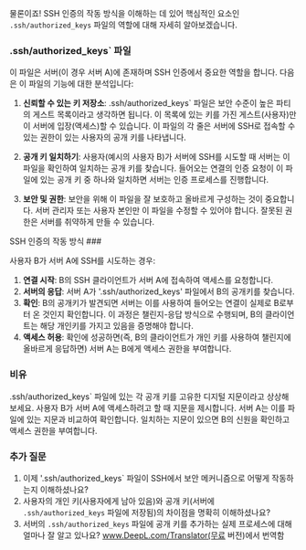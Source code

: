 물론이죠! SSH 인증의 작동 방식을 이해하는 데 있어 핵심적인 요소인 `.ssh/authorized_keys` 파일의 역할에 대해 자세히 알아보겠습니다.

### .ssh/authorized_keys` 파일

이 파일은 서버(이 경우 서버 A)에 존재하며 SSH 인증에서 중요한 역할을 합니다. 다음은 이 파일의 기능에 대한 분석입니다:

1. **신뢰할 수 있는 키 저장소**: .ssh/authorized_keys` 파일은 보안 수준이 높은 파티의 게스트 목록이라고 생각하면 됩니다. 이 목록에 있는 키를 가진 게스트(사용자)만이 서버에 입장(액세스)할 수 있습니다. 이 파일의 각 줄은 서버에 SSH로 접속할 수 있는 권한이 있는 사용자의 공개 키를 나타냅니다.

2. **공개 키 일치하기**: 사용자(예시의 사용자 B)가 서버에 SSH를 시도할 때 서버는 이 파일을 확인하여 일치하는 공개 키를 찾습니다. 들어오는 연결의 인증 요청이 이 파일에 있는 공개 키 중 하나와 일치하면 서버는 인증 프로세스를 진행합니다.

3. **보안 및 권한**: 보안을 위해 이 파일을 잘 보호하고 올바르게 구성하는 것이 중요합니다. 서버 관리자 또는 사용자 본인만 이 파일을 수정할 수 있어야 합니다. 잘못된 권한은 서버를 취약하게 만들 수 있습니다.

SSH 인증의 작동 방식 ###

사용자 B가 서버 A에 SSH를 시도하는 경우:

1. **연결 시작**: B의 SSH 클라이언트가 서버 A에 접속하여 액세스를 요청합니다.
2. **서버의 응답**: 서버 A가 '.ssh/authorized_keys' 파일에서 B의 공개키를 찾습니다.
3. **확인**: B의 공개키가 발견되면 서버는 이를 사용하여 들어오는 연결이 실제로 B로부터 온 것인지 확인합니다. 이 과정은 챌린지-응답 방식으로 수행되며, B의 클라이언트는 해당 개인키를 가지고 있음을 증명해야 합니다.
4. **액세스 허용**: 확인에 성공하면(즉, B의 클라이언트가 개인 키를 사용하여 챌린지에 올바르게 응답하면) 서버 A는 B에게 액세스 권한을 부여합니다.

### 비유

.ssh/authorized_keys` 파일에 있는 각 공개 키를 고유한 디지털 지문이라고 상상해 보세요. 사용자 B가 서버 A에 액세스하려고 할 때 지문을 제시합니다. 서버 A는 이를 파일에 있는 지문과 비교하여 확인합니다. 일치하는 지문이 있으면 B의 신원을 확인하고 액세스 권한을 부여합니다.

### 추가 질문

1. 이제 '.ssh/authorized_keys` 파일이 SSH에서 보안 메커니즘으로 어떻게 작동하는지 이해하셨나요?
2. 사용자의 개인 키(사용자에게 남아 있음)와 공개 키(서버에 `.ssh/authorized_keys` 파일에 저장됨)의 차이점을 명확히 이해하셨나요?
3. 서버의 `.ssh/authorized_keys` 파일에 공개 키를 추가하는 실제 프로세스에 대해 얼마나 잘 알고 있나요? www.DeepL.com/Translator(무료 버전)에서 번역함
